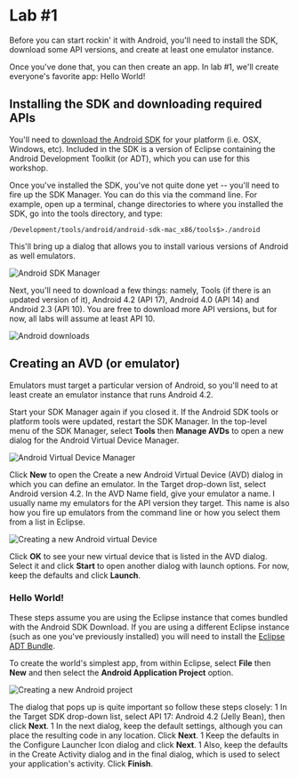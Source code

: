 # Lab #1

Before you can start rockin' it with Android, you'll need to install the SDK, download some API versions, and create at least one emulator instance. 

Once you've done that, you can then create an app. In lab #1, we'll create everyone's favorite app: Hello World! 

## Installing the SDK and downloading required APIs

You'll need to [download the Android SDK](http://developer.android.com/sdk/index.html) for your platform (i.e. OSX, Windows, etc). Included in the SDK is a version of Eclipse containing the Android Development Toolkit (or ADT), which you can use for this workshop.

Once you've installed the SDK, you've not quite done yet -- you'll need to fire up the SDK Manager. You can do this via the command line. For example, open up a terminal, change directories to where you installed the SDK, go into the tools directory, and type:

```
/Development/tools/android/android-sdk-mac_x86/tools$>./android
```

This'll bring up a dialog that allows you to install various versions of Android as well emulators.

![Android SDK Manager](http://www.ibm.com/developerworks/java/library/j-mobileforthemasses1/mobile-for-the-masses-fig1.jpg)

Next, you'll need to download a few things: namely, Tools (if there is an updated version of it), Android 4.2 (API 17), Android 4.0 (API 14) and Android 2.3 (API 10). You are free to download more API versions, but for now, all labs will assume at least API 10. 

![Android downloads](http://www.ibm.com/developerworks/java/library/j-mobileforthemasses1/mobile-for-the-masses-fig2.jpg)

## Creating an AVD (or emulator)

Emulators must target a particular version of Android, so you'll need to at least create an emulator instance that runs Android 4.2.

Start your SDK Manager again if you closed it. If the Android SDK tools or platform tools were updated, restart the SDK Manager. In the top-level menu of the SDK Manager, select __Tools__ then __Manage AVDs__ to open a new dialog for the Android Virtual Device Manager.

![Android Virtual Device Manager](http://www.ibm.com/developerworks/java/library/j-mobileforthemasses1/mobile-for-the-masses-fig3.jpg)

Click __New__ to open the Create a new Android Virtual Device (AVD) dialog in which you can define an emulator. In the Target drop-down list, select Android version 4.2. In the AVD Name field, give your emulator a name. I usually name my emulators for the API version they target. This name is also how you fire up emulators from the command line or how you select them from a list in Eclipse.

![Creating a new Android virtual Device](http://www.ibm.com/developerworks/java/library/j-mobileforthemasses1/mobile-for-the-masses-fig4.jpg)

Click __OK__ to see your new virtual device that is listed in the AVD dialog. Select it and click __Start__ to open another dialog with launch options. For now, keep the defaults and click __Launch__. 

### Hello World!

These steps assume you are using the Eclipse instance that comes bundled with the Android SDK Download. If you are using a different Eclipse instance (such as one you've previously installed) you will need to install the [Eclipse ADT Bundle](http://developer.android.com/sdk/installing/bundle.html).

To create the world's simplest app, from within Eclipse, select __File__ then __New__ and then select the __Android Application Project__ option.

![Creating a new Android project](http://www.ibm.com/developerworks/java/library/j-mobileforthemasses1/mobile-for-the-masses-fig7.jpg)

The dialog that pops up is quite important so follow these steps closely: 
  1 In the Target SDK drop-down list, select API 17: Android 4.2 (Jelly Bean), then click __Next__.
  1 In the next dialog, keep the default settings, although you can place the resulting code in any location. Click __Next__.
  1 Keep the defaults in the Configure Launcher Icon dialog and click __Next__.
  1 Also, keep the defaults in the Create Activity dialog and in the final dialog, which is used to select your application's activity. Click __Finish__.








